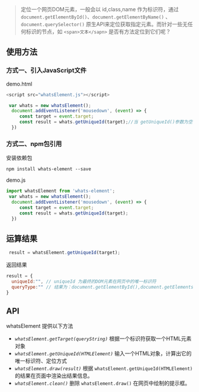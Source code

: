 > 定位一个网页DOM元素，一般会以 id,class,name 作为标识符，通过 `document.getElementById()`、`document.getElementByName()` 、 `document.querySelector()` 
原生API来定位获取指定元素。而针对一些无任何标识的节点，如 `<span>文本</sapn>` 是否有方法定位到它们呢？ 

## 使用方法
### 方式一、引入JavaScript文件

demo.html
```javascript
<script src="whatsElement.js"></script>

 var whats = new whatsElement();
  document.addEventListener('mousedown', (event) => {
     const target = event.target;
     const result = whats.getUniqueId(target);//当 getUniqueId()参数为空时候，默认计算鼠标点击到的最后一个HTML元素。
  })
```

### 方式二、npm包引用
安装依赖包
```
npm install whats-element --save
```
demo.js
```javascript
import whatsElement from 'whats-element';
 var whats = new whatsElement();
  document.addEventListener('mousedown', (event) => {
     const target = event.target;
     const result = whats.getUniqueId(target);
  })
```

## 运算结果
```javascript
 result = whatsElement.getUniqueId(target);
```
返回结果 
```javascript
result = {
  uniqueId:"", // uniqueId 为最终的DOM元素在网页中的唯一标识符
  queryType:"" // 结果为：document.getElementById(),document.getElementsByName(),document.querySelector()
}
```


## API
whatsElement 提供以下方法
* *`whatsElement.getTarget(queryString)`*  根据一个标识符获取一个HTML元素对象
* *`whatsElement.getUniqueId(HTMLElement)`*  输入一个HTML对象，计算出它的唯一标识符、定位方式
* *`whatsElement.draw(result)`*  根据 `whatsElement.getUniqueId(HTMLElement)`的结果在页面中渲染出结果信息。
* *`whatsElement.clean()`*  删除 `whatsElement.draw()` 在网页中绘制的提示框。